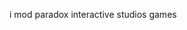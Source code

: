 i mod paradox interactive studios games

<!---
Stripedscumbag/Stripedscumbag is a ✨ special ✨ repository because its `README.md` (this file) appears on your GitHub profile.
You can click the Preview link to take a look at your changes.
--->
